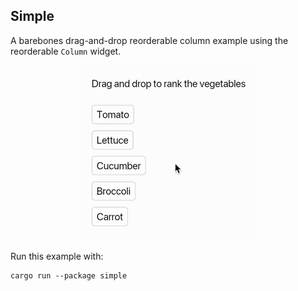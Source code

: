 ## Simple

A barebones drag-and-drop reorderable column example using the reorderable `Column` widget.

<div align="center">
  <img src="simple.gif">
</div>

Run this example with:

```
cargo run --package simple
```

